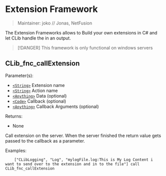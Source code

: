 # Extension Framework

> Maintainer: joko // Jonas, NetFusion

The Extension Frameworks allows to Build your own extensions in C# and let CLib handle the in an output. 
> [!DANGER] 
> This framework is only functional on windows servers

## CLib_fnc_callExtension

Parameter(s):
* [`<String>`] Extension name
* [`<String>`] Action name
* [`<Anything>`] Data (optional)
* [`<Code>`] Callback (optional)
* [`<Anything>`] Callback Arguments (optional)

Returns:
* None

Call extension on the server. When the server finished the return value gets passed to the callback as a parameter.

Examples:

```sqf
    ["CLibLogging", "Log", "mylogFile.log:This is My Log Content i want to send over to the extension and in to the file"] call CLib_fnc_callExtension
```

[`<Control>`]: https://community.bistudio.com/wiki/Control
[`<Anything>`]: https://community.bistudio.com/wiki/Anything
[`<Config>`]: https://community.bistudio.com/wiki/Config
[`<Object>`]: https://community.bistudio.com/wiki/Object
[`<String>`]: https://community.bistudio.com/wiki/String
[`<Number>`]: https://community.bistudio.com/wiki/Number
[`<Array>`]: https://community.bistudio.com/wiki/Array
[`<Position>`]: https://community.bistudio.com/wiki/Position
[`<Color>`]: https://community.bistudio.com/wiki/Color
[`<Boolean>`]: https://community.bistudio.com/wiki/Boolean
[`<Code>`]: https://community.bistudio.com/wiki/Code
[`<Group>`]: https://community.bistudio.com/wiki/Group
[`<Location>`]: https://community.bistudio.com/wiki/Location
[`<Structured Text>`]: https://community.bistudio.com/wiki/Structured_Text
[`<Waypoint>`]: https://community.bistudio.com/wiki/Waypoint
[`<Task>`]: https://community.bistudio.com/wiki/Task